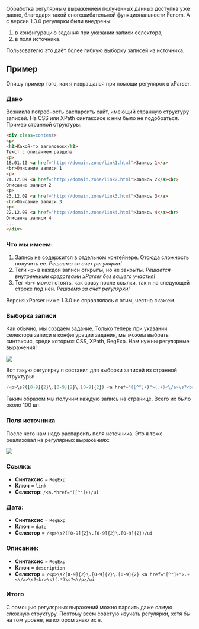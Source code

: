 Обработка регулярным выражением полученных данных доступна уже давно, благодаря такой сногсшибательной функциональности Fenom. А с версии 1.3.0 регулярки были внедрены:

1. в конфигурацию задания при указании записи селектора,
2. в поля источника.

Пользователю это даёт более гибкую выборку записей из источника.

## Пример

Опишу пример того, как я извращался при помощи регулярок в xParser.

### Дано

Возникла потребность распарсить сайт, имеющий странную структуру записей. На CSS или XPath синтаксисе к ним было не подобраться. Пример странной структуры:

```html
<div class=content>
<p>
<h2>Какой-то заголовок</h2>
Текст с описанием раздела
<p>
18.01.10 <a href="http://domain.zone/link1.html">Запись 1</a>
<br>Описание записи 1
<p>
24.12.09 <a href="http://domain.zone/link2.html">Запись 2</a><br>
Описание записи 2
<p>
23.12.09 <a href="http://domain.zone/link3.html">Запись 3</a>
<br>Описание записи 3
<p>
22.12.09 <a href="http://domain.zone/link4.html">Запись 4</a><br>
Описание записи 4
...
</div>
```

### Что мы имеем:

1. Запись не содержится в отдельном контейнере. Отсюда сложность получить ее. *Решаемо за счет регулярки!*
2. Теги `<p>` в каждой записи открыты, но не закрыты. *Решается внутренними средствами xParser без вашего участия!*
3. Тег `<br>` может стоять, как сразу после ссылки, так и на следующей строке под ней. *Решаемо за счет регулярки!*

Версия xParser ниже 1.3.0 не справлялась с этим, честно скажем...

### Выборка записи

Как обычно, мы создаем задание. Только теперь при указании селектора записи в конфигурации задания, мы можем выбрать синтаксис, среди которых: CSS, XPath, RegExp. Нам нужны регулярные выражения!

[![](https://file.modx.pro/files/5/d/6/5d6095eb27ab4ece36f4c63054a765a0.png)](https://file.modx.pro/files/5/d/6/5d6095eb27ab4ece36f4c63054a765a0.png)

Вот такую регулярку я составил для выборки записей из странной структуры:

```php
/<p>\s?([0-9]{2}\.[0-9]{2}\.[0-9]{2}) <a href="([^"]+)">(.+)<\/a>\s?<br>\s?(.*)\s?<\/p>/ui
```

Таким образом мы получим каждую запись на странице. Всего их было около 100 шт.

### Поля источника

После чего нам надо распарсить поля источника. Это я тоже реализовал на регулярных выражениях:

[![](https://file.modx.pro/files/d/6/f/d6fdcba312a6068b4638347a8f86c7bf.png)](https://file.modx.pro/files/d/6/f/d6fdcba312a6068b4638347a8f86c7bf.png)

### Ссылка:

* **Синтаксис** = `RegExp`
* **Ключ** = `link`
* **Селектор**: `/<a.*href="([^"]+)/ui`

### Дата:

* **Синтаксис** = `RegExp`
* **Ключ** = `date`
* **Селектор** = `/<p>\s?([0-9]{2}\.[0-9]{2}\.[0-9]{2})/ui`

### Описание:

* **Синтаксис** = `RegExp`
* **Ключ** = `description`
* **Селектор** = `/<p>\s?[0-9]{2}\.[0-9]{2}\.[0-9]{2} <a href="[^"]+">.+<\/a>\s?<br>\s?(.*)\s?<\/p>/ui`

### Итого

С помощью регулярных выражений можно парсить даже самую сложную структуру. Поэтому всем советую изучать регулярки, хотя бы на том уровне, на котором знаю их я.
